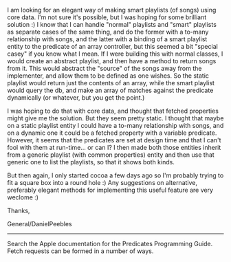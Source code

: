 I am looking for an elegant way of making smart playlists (of songs) using core data. I'm not sure it's possible, but I was hoping for some brilliant solution :) I know that I can handle "normal" playlists and "smart" playlists as separate cases of the same thing, and do the former with a to-many relationship with songs, and the latter with a binding of a smart playlist entity to the predicate of an array controller, but this seemed a bit "special casey" if you know what I mean. If I were building this with normal classes, I would create an abstract playlist, and then have a method to return songs from it. This would abstract the "source" of the songs away from the implementer, and allow them to be defined as one wishes. So the static playlist would return just the contents of an array, while the smart playlist would query the db, and make an array of matches against the predicate dynamically (or whatever, but you get the point.) 

I was hoping to do that with core data, and thought that fetched properties might give me the solution. But they seem pretty static. I thought that maybe on a static playlist entity I could have a to-many relationship with songs, and on a dynamic one it could be a fetched property with a variable predicate. However, it seems that the predicates are set at design time and that I can't fool with them at run-time... or can I? I then made both those entities inherit from a generic playlist (with common properties) entity and then use that generic one to list the playlists, so that it shows both kinds. 

But then again, I only started cocoa a few days ago so I'm probably trying to fit a square box into a round hole :) Any suggestions on alternative, preferably elegant methods for implementing this useful feature are very weclome :)

Thanks,

General/DanielPeebles

----

Search the Apple documentation for the Predicates Programming Guide. Fetch requests can be formed in a number of ways.